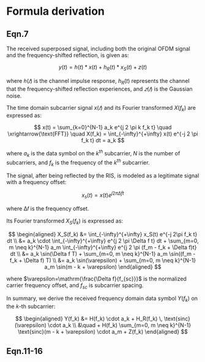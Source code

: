 # Formula derivation

## Eqn.7
The received superposed signal, including both the original OFDM signal and the frequency-shifted reflection, is given as:

$$
y(t) = h(t) * x(t) + h_R(t) * x_S(t) + z(t)
$$

where $ℎ(𝑡)$ is the channel impulse response, $h_R(t)$ represents the channel that the frequency-shifted reflection experiences, and $𝑧(𝑡)$ is the
Gaussian noise. 

The time domain subcarrier signal $x(𝑡)$ and its Fourier transformed $X(f_k)$ are expressed as:

$$
x(t) = \sum_{k=0}^{N-1} a_k e^{j 2 \pi k f_k t} 
\quad \xrightarrow{\text{FFT}} \quad
X(f_k) = \int_{-\infty}^{+\infty} x(t) e^{-j 2 \pi f_k t} dt = a_k
$$

where $a_k$ is the data symbol on the $k^{th}$ subcarrier, $N$ is the number of subcarriers, and $f_{k}$ is the frequency of the $k^{th}$ subcarrier.

The signal, after being reflected by the RIS, is modeled as a legitimate signal with a frequency offset:

$$
x_s(t) = x(t)e^{j2\pi\Delta f t}
$$

where Δ𝑓 is the frequency offset.

Its Fourier transformed $X_S(f_k)$ is expressed as:

$$
\begin{aligned}
X_S(f_k) &= \int_{-\infty}^{+\infty} x_S(t) e^{-j 2\pi f_k t} dt \\
         &= a_k \cdot \int_{-\infty}^{+\infty} e^{j 2 \pi \Delta f t} dt 
         + \sum_{m=0, m \neq k}^{N-1} a_m \int_{-\infty}^{+\infty} e^{j 2 \pi (f_m - f_k + \Delta f)t} dt \\
         &= a_k \sin(\Delta f T) 
         + \sum_{m=0, m \neq k}^{N-1} a_m \sin((f_m - f_k + \Delta f) T) \\
         &= a_k \sin(\varepsilon) 
         + \sum_{m=0, m \neq k}^{N-1} a_m \sin(m - k + \varepsilon)
\end{aligned}
$$

where $\varepsilon=\mathrm{\frac{\Delta f}{f_{sc}}}$ is the normalized carrier frequency offset, and ${f_{sc}}$ is subcarrier spacing.

In summary, we derive the received frequency domain data symbol $Y(f_k)$ on the 𝑘-th subcarrier:

$$
\begin{aligned}
Y(f_k) &= H(f_k) \cdot a_k + H_R(f_k) \, \text{sinc}(\varepsilon) \cdot a_k \\
       &\quad + H(f_k) \sum_{m=0, m \neq k}^{N-1} \text{sinc}(m - k + \varepsilon) \cdot a_m + Z(f_k)
\end{aligned}
$$


## Eqn.11-16
